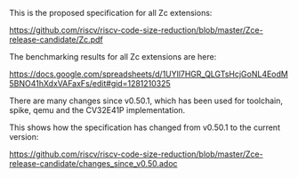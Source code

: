 This is the proposed specification for all Zc extensions:

https://github.com/riscv/riscv-code-size-reduction/blob/master/Zce-release-candidate/Zc.pdf

The benchmarking results for all Zc extensions are here:

https://docs.google.com/spreadsheets/d/1UYll7HGR_QLGTsHcjGoNL4EodM5BNO41hXdxVAFaxFs/edit#gid=1281210325

There are many changes since v0.50.1, which has been used for toolchain, spike, qemu and the CV32E41P implementation.

This shows how the specification has changed from v0.50.1 to the current version:

https://github.com/riscv/riscv-code-size-reduction/blob/master/Zce-release-candidate/changes_since_v0.50.adoc
